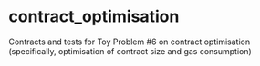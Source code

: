 # contract_optimisation

Contracts and tests for Toy Problem #6 on contract optimisation (specifically, optimisation of contract size and gas consumption)
